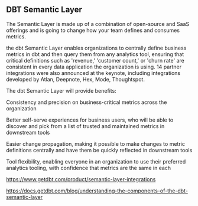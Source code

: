## DBT Semantic Layer

The Semantic Layer is made up of a combination of open-source and SaaS offerings and is going to change how your team defines and consumes metrics.

the dbt Semantic Layer enables organizations to centrally define business metrics in dbt and then query them from any analytics tool, ensuring that critical definitions such as 'revenue,' 'customer count,' or 'churn rate' are consistent in every data application the organization is using. 14 partner integrations were also announced at the keynote, including integrations developed by Atlan, Deepnote, Hex, Mode, Thoughtspot.



The dbt Semantic Layer will provide benefits:

Consistency and precision on business-critical metrics across the organization

Better self-serve experiences for business users, who will be able to discover and pick from a list of trusted and maintained metrics in downstream tools

Easier change propagation, making it possible to make changes to metric definitions centrally and have them be quickly reflected in downstream tools

Tool flexibility, enabling everyone in an organization to use their preferred analytics tooling, with confidence that metrics are the same in each

https://www.getdbt.com/product/semantic-layer-integrations

https://docs.getdbt.com/blog/understanding-the-components-of-the-dbt-semantic-layer
